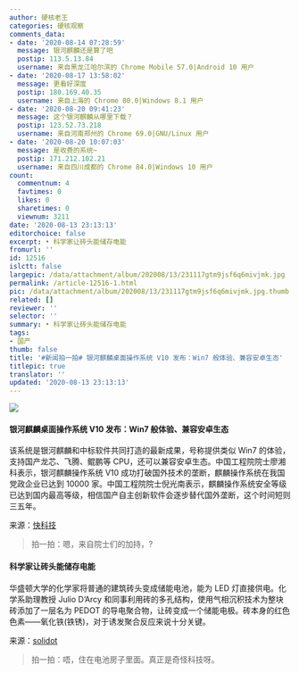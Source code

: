 ```yaml
---
author: 硬核老王
categories: 硬核观察
comments_data:
- date: '2020-08-14 07:28:59'
  message: 银河麒麟还是算了吧
  postip: 113.5.13.84
  username: 来自黑龙江哈尔滨的 Chrome Mobile 57.0|Android 10 用户
- date: '2020-08-17 13:58:02'
  message: 更看好深度
  postip: 180.169.40.35
  username: 来自上海的 Chrome 80.0|Windows 8.1 用户
- date: '2020-08-20 09:41:23'
  message: 这个银河麒麟从哪里下载？
  postip: 123.52.73.218
  username: 来自河南郑州的 Chrome 69.0|GNU/Linux 用户
- date: '2020-08-20 10:07:03'
  message: 是收费的系统~
  postip: 171.212.102.21
  username: 来自四川成都的 Chrome 84.0|Windows 10 用户
count:
  commentnum: 4
  favtimes: 0
  likes: 0
  sharetimes: 0
  viewnum: 3211
date: '2020-08-13 23:13:13'
editorchoice: false
excerpt: • 科学家让砖头能储存电能
fromurl: ''
id: 12516
islctt: false
largepic: /data/attachment/album/202008/13/231117gtm9jsf6q6mivjmk.jpg
permalink: /article-12516-1.html
pic: /data/attachment/album/202008/13/231117gtm9jsf6q6mivjmk.jpg.thumb.jpg
related: []
reviewer: ''
selector: ''
summary: • 科学家让砖头能储存电能
tags:
- 国产
thumb: false
title: '#新闻拍一拍# 银河麒麟桌面操作系统 V10 发布：Win7 般体验、兼容安卓生态'
titlepic: true
translator: ''
updated: '2020-08-13 23:13:13'
---
```


![](/data/attachment/album/202008/13/231117gtm9jsf6q6mivjmk.jpg)


#### 银河麒麟桌面操作系统 V10 发布：Win7 般体验、兼容安卓生态


该系统是银河麒麟和中标软件共同打造的最新成果，号称提供类似 Win7 的体验，支持国产龙芯、飞腾、鲲鹏等 CPU，还可以兼容安卓生态。中国工程院院士廖湘科表示，银河麒麟操作系统 V10 成功打破国外技术的垄断，麒麟操作系统在我国党政企业已达到 10000 家。中国工程院院士倪光南表示，麒麟操作系统安全等级已达到国内最高等级，相信国产自主创新软件会逐步替代国外垄断，这个时间短则三五年。


来源：[快科技](https://www.cnbeta.com/articles/tech/1015265.htm)



> 
> 拍一拍：嗯，来自院士们的加持，?
> 
> 
> 


#### 科学家让砖头能储存电能


华盛顿大学的化学家将普通的建筑砖头变成储能电池，能为 LED 灯直接供电。化学系助理教授 Julio D’Arcy 和同事利用砖的多孔结构，使用气相沉积技术为整块砖添加了一层名为 PEDOT 的导电聚合物，让砖变成一个储能电极。砖本身的红色色素——氧化铁(铁锈)，对于诱发聚合反应来说十分关键。


来源：[solidot](https://www.solidot.org/story?sid=65229)



> 
> 拍一拍：唔，住在电池房子里面。真正是奇怪科技呀。
> 
> 
>